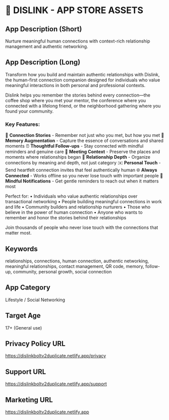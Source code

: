 # 📱 DISLINK - APP STORE ASSETS

## App Description (Short)

Nurture meaningful human connections with context-rich relationship management and authentic networking.

## App Description (Long)

Transform how you build and maintain authentic relationships with Dislink, the human-first connection companion designed for individuals who value meaningful interactions in both personal and professional contexts.

Dislink helps you remember the stories behind every connection—the coffee shop where you met your mentor, the conference where you connected with a lifelong friend, or the neighborhood gathering where you found your community.

### Key Features:

🔗 **Connection Stories** - Remember not just who you met, but how you met
🧠 **Memory Augmentation** - Capture the essence of conversations and shared moments
⏰ **Thoughtful Follow-ups** - Stay connected with mindful reminders and genuine care
📍 **Meeting Context** - Preserve the places and moments where relationships began
🎯 **Relationship Depth** - Organize connections by meaning and depth, not just category
✉️ **Personal Touch** - Send heartfelt connection invites that feel authentically human
🌐 **Always Connected** - Works offline so you never lose touch with important people
🔔 **Mindful Notifications** - Get gentle reminders to reach out when it matters most

Perfect for:
• Individuals who value authentic relationships over transactional networking
• People building meaningful connections in work and life
• Community builders and relationship nurturers
• Those who believe in the power of human connection
• Anyone who wants to remember and honor the stories behind their relationships

Join thousands of people who never lose touch with the connections that matter most.

## Keywords

relationships, connections, human connection, authentic networking, meaningful relationships, contact management, QR code, memory, follow-up, community, personal growth, social connection

## App Category

Lifestyle / Social Networking

## Target Age

17+ (General use)

## Privacy Policy URL

https://dislinkboltv2duplicate.netlify.app/privacy

## Support URL

https://dislinkboltv2duplicate.netlify.app/support

## Marketing URL

https://dislinkboltv2duplicate.netlify.app
